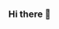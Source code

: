 ### Hi there 👋

<!--
**dave-vee/dave-vee** is a ✨ _special_ ✨ repository because its `README.md` (this file) appears on your GitHub profile.

Here are some ideas to get you started:

- 🔭 I’m currently doing Android basics classes and getting peiople up to speed with kotlin and the Android Platform
- 🌱 I’m currently learning python and i do have intrest in IOT and Hardware topics
- 👯 I’m looking to collaborate on learning, side projects and enterprenuership
- 
- 💬 Ask me about ...
- 📫 How to reach me: ...
- 😄 Pronouns: ...
- ⚡ Fun fact: ...
-->
